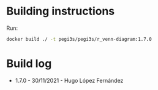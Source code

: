 # Building instructions

Run:

```bash
docker build ./ -t pegi3s/pegi3s/r_venn-diagram:1.7.0
```

# Build log

- 1.7.0 - 30/11/2021 - Hugo López Fernández

